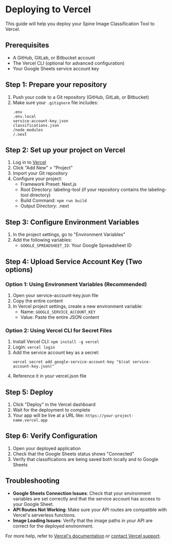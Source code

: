 # Deploying to Vercel

This guide will help you deploy your Spine Image Classification Tool to Vercel.

## Prerequisites

- A GitHub, GitLab, or Bitbucket account
- The Vercel CLI (optional for advanced configuration)
- Your Google Sheets service account key

## Step 1: Prepare your repository

1. Push your code to a Git repository (GitHub, GitLab, or Bitbucket)
2. Make sure your `.gitignore` file includes:
   ```
   .env
   .env.local
   service-account-key.json
   classifications.json
   /node_modules
   /.next
   ```

## Step 2: Set up your project on Vercel

1. Log in to [Vercel](https://vercel.com/)
2. Click "Add New" > "Project"
3. Import your Git repository
4. Configure your project:
   - Framework Preset: Next.js
   - Root Directory: labeling-tool (if your repository contains the labeling-tool directory)
   - Build Command: `npm run build`
   - Output Directory: .next

## Step 3: Configure Environment Variables

1. In the project settings, go to "Environment Variables"
2. Add the following variables:
   - `GOOGLE_SPREADSHEET_ID`: Your Google Spreadsheet ID

## Step 4: Upload Service Account Key (Two options)

### Option 1: Using Environment Variables (Recommended)
1. Open your service-account-key.json file
2. Copy the entire content
3. In Vercel project settings, create a new environment variable:
   - Name: `GOOGLE_SERVICE_ACCOUNT_KEY`
   - Value: Paste the entire JSON content

### Option 2: Using Vercel CLI for Secret Files
1. Install Vercel CLI: `npm install -g vercel`
2. Login: `vercel login`
3. Add the service account key as a secret:
   ```
   vercel secret add google-service-account-key "$(cat service-account-key.json)"
   ```
4. Reference it in your vercel.json file

## Step 5: Deploy

1. Click "Deploy" in the Vercel dashboard
2. Wait for the deployment to complete
3. Your app will be live at a URL like: `https://your-project-name.vercel.app`

## Step 6: Verify Configuration

1. Open your deployed application
2. Check that the Google Sheets status shows "Connected" 
3. Verify that classifications are being saved both locally and to Google Sheets

## Troubleshooting

- **Google Sheets Connection Issues**: Check that your environment variables are set correctly and that the service account has access to your Google Sheet.
- **API Routes Not Working**: Make sure your API routes are compatible with Vercel's serverless functions.
- **Image Loading Issues**: Verify that the image paths in your API are correct for the deployed environment.

For more help, refer to [Vercel's documentation](https://vercel.com/docs) or [contact Vercel support](https://vercel.com/help).
